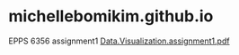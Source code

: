 # michellebomikim.github.io
EPPS 6356 assignment1 [Data.Visualization.assignment1.pdf](https://github.com/MichelleBomiKim/michellebomikim.github.io/files/9559704/Data.Visualization.assignment1.pdf)
